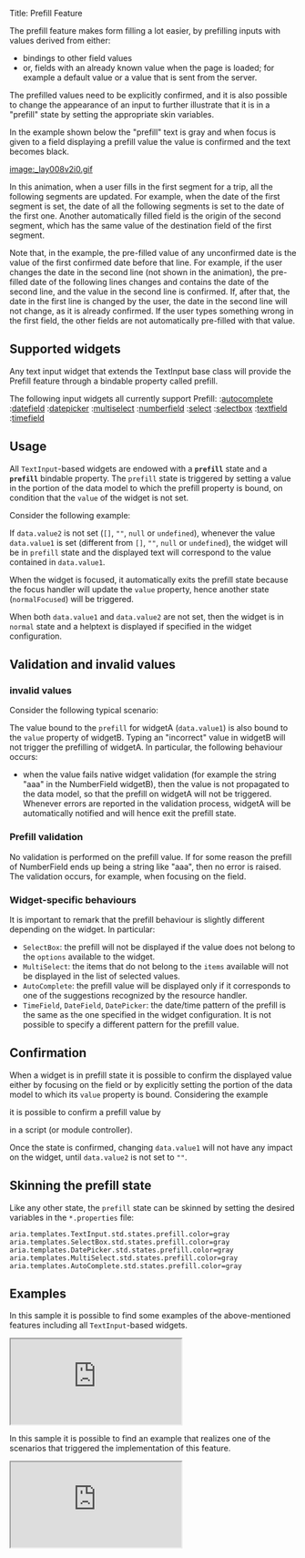 Title: Prefill Feature


The prefill feature makes form filling a lot easier, by prefilling inputs with values derived from either:

* bindings to other field values
* or, fields with an already known value when the page is loaded; for example a default value or a value that is sent from the server.

The prefilled values need to be explicitly confirmed, and it is also possible to change the appearance of an input to further illustrate that it is in a "prefill" state by setting the appropriate skin variables.


In the example shown below the "prefill" text is gray and when focus is given to a field displaying a prefill value the value is confirmed and the text becomes black.


[image:_lay008v2i0.gif](image:_lay008v2i0.gif)

In this animation, when a user fills in the first segment for a trip, all the following segments are updated. 
For example, when the date of the first segment is set, the date of all the following segments is set to the date of the first one.
Another automatically filled field is the origin of the second segment, which has the same value of the destination field of the first segment.

Note that, in the example, the pre-filled value of any unconfirmed date is the value of the first confirmed date before that line.  For example, if the user changes the date in the second line (not shown in the animation), the pre-filled date of the following lines changes and contains the date of the second line, and the value in the second line is confirmed. If, after that, the date in the first line is changed by the user, the date in the second line will not change, as it is already confirmed.  If the user types something wrong in the first field, the other fields are not automatically pre-filled with that value.

## Supported widgets

Any text input widget that extends the TextInput base class will provide the Prefill feature through a bindable property called prefill.

The following input widgets all currently support Prefill: 
:[autocomplete](autocomplete)
:[datefield](datefield)
:[datepicker](datepicker)
:[multiselect](multiselect)
:[numberfield](numberfield)
:[select](select)
:[selectbox](selectbox)
:[textfield](textfield)
:[timefield](timefield)

## Usage

All `TextInput`-based widgets are endowed with a **`prefill`** state and a **`prefill`** bindable property. The `prefill` state is triggered by setting a value in the portion of the data model to which the prefill property is bound, on condition that the `value` of the widget is not set.

Consider the following example:


<script src='http://snippets.ariatemplates.com/snippets/github.com/ariatemplates/documentation-code/%VERSION%/snippets/features/prefill/Snippet.tpl?tag=textfield&lang=at&outdent=true' defer></script>

If `data.value2` is not set (`[]`, `""`, `null` or `undefined`), whenever the value `data.value1` is set (different from `[]`, `""`, `null` or `undefined`), the widget will be in `prefill` state and the displayed text will correspond to the value contained in `data.value1`.

When the widget is focused, it automatically exits the prefill state because the focus handler will update the `value` property, hence another state (`normalFocused`) will be triggered.

When both `data.value1` and `data.value2` are not set, then the widget is in `normal` state and a helptext is displayed if specified in the widget configuration.


## Validation and invalid values
### invalid values
Consider the following typical scenario:


<script src='http://snippets.ariatemplates.com/snippets/github.com/ariatemplates/documentation-code/%VERSION%/snippets/features/prefill/Snippet.tpl?tag=numberfield&lang=at&outdent=true' defer></script>

The value bound to the `prefill` for widgetA (`data.value1`) is also bound to the `value` property of widgetB. Typing an "incorrect" value in widgetB will not trigger the prefilling of widgetA. In particular, the following behaviour occurs:

* when the value fails native widget validation (for example the string "aaa" in the NumberField widgetB), then the value is not propagated to the data model, so that the prefill on widgetA will not be triggered. Whenever errors are reported in the validation process, widgetA will be automatically notified and will hence exit the prefill state.

### Prefill validation
No validation is performed on the prefill value. If for some reason the prefill of NumberField ends up being a string like "aaa", then no error is raised. The validation occurs, for example, when focusing on the field.

### Widget-specific behaviours
It is important to remark that the prefill behaviour is slightly different depending on the widget. In particular:

* `SelectBox`: the prefill will not be displayed if the value does not belong to the `options` available to the widget.
* `MultiSelect`: the items that do not belong to the `items` available will not be displayed in the list of selected values.
* `AutoComplete`: the prefill value will be displayed only if it corresponds to one of the suggestions recognized by the resource handler.
* `TimeField`, `DateField`, `DatePicker`: the date/time pattern of the prefill is the same as the one specified in the widget configuration. It is not possible to specify a different pattern for the prefill value.


## Confirmation
When a widget is in prefill state it is possible to confirm the displayed value either by focusing on the field or by explicitly setting the portion of the data model to which its `value` property is bound. Considering the example

<script src='http://snippets.ariatemplates.com/snippets/github.com/ariatemplates/documentation-code/%VERSION%/snippets/features/prefill/Snippet.tpl?tag=textfield&lang=at&outdent=true' defer></script>

it is possible to confirm a prefill value by

<script src='http://snippets.ariatemplates.com/snippets/github.com/ariatemplates/documentation-code/%VERSION%/snippets/features/prefill/Snippet.tpl?tag=json&lang=at&outdent=true' defer></script>

in a script (or module controller).

Once the state is confirmed, changing `data.value1` will not have any impact on the widget, until `data.value2` is not set to `""`.

## Skinning the prefill state
Like any other state, the `prefill` state can be skinned by setting the desired variables in the `*.properties` file:


`
aria.templates.TextInput.std.states.prefill.color=gray
aria.templates.SelectBox.std.states.prefill.color=gray
aria.templates.DatePicker.std.states.prefill.color=gray
aria.templates.MultiSelect.std.states.prefill.color=gray
aria.templates.AutoComplete.std.states.prefill.color=gray
`

## Examples
In this sample it is possible to find some examples of the above-mentioned features including all `TextInput`-based widgets.

<iframe class='samples' src='http://snippets.ariatemplates.com/samples/github.com/ariatemplates/documentation-code/%VERSION%/samples/features/prefill/basic/?skip=1' ></iframe>

In this sample it is possible to find an example that realizes one of the scenarios that triggered the implementation of this feature.

<iframe class='samples' src='http://snippets.ariatemplates.com/samples/github.com/ariatemplates/documentation-code/%VERSION%/samples/features/prefill/usecase/?skip=1' ></iframe>